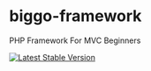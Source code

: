 biggo-framework
===============

PHP Framework For MVC Beginners

[![Latest Stable Version](https://poser.pugx.org/laravel/framework/v/stable.svg)](https://packagist.org/packages/laravel/framework)
